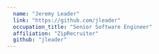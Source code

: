 ```yaml
---
  name: "Jeremy Leader"
  link: "https://github.com/jleader"
  occupation_title: "Senior Software Engineer"
  affiliation: "ZipRecruiter"
  github: "jleader"
---
```


